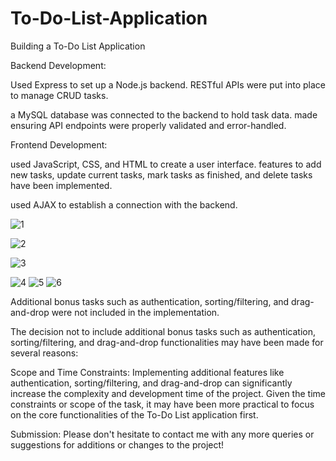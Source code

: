 # To-Do-List-Application
Building a To-Do List Application

Backend Development:

Used Express to set up a Node.js backend.
RESTful APIs were put into place to manage CRUD tasks.

a MySQL database was connected to the backend to hold task data.
made ensuring API endpoints were properly validated and error-handled.


Frontend Development:

used JavaScript, CSS, and HTML to create a user interface.
features to add new tasks, update current tasks, mark tasks as finished, and delete tasks have been implemented.

used AJAX to establish a connection with the backend.

![1](https://github.com/chamidudp/To-Do-List-Application/assets/84907191/070903af-89f4-46e5-bcbb-bd97e072e7df)

![2](https://github.com/chamidudp/To-Do-List-Application/assets/84907191/2a3cc5a1-da49-4af3-9911-eff231f6b7cd)


![3](https://github.com/chamidudp/To-Do-List-Application/assets/84907191/2d3b5da8-c468-4fb9-bdaf-0dfe35289718)

![4](https://github.com/chamidudp/To-Do-List-Application/assets/84907191/137b6132-4c03-4152-87a7-d894f8cb3145)
![5](https://github.com/chamidudp/To-Do-List-Application/assets/84907191/f6bd35a1-c3f9-421b-a074-7d37ce0d3554)
![6](https://github.com/chamidudp/To-Do-List-Application/assets/84907191/09e884d3-b7a0-4ed3-bab9-7a5f4c1d0975)


Additional bonus tasks such as authentication, sorting/filtering, and drag-and-drop were not included in the implementation.

The decision not to include additional bonus tasks such as authentication, sorting/filtering, and drag-and-drop functionalities may have been made for several reasons:

Scope and Time Constraints: Implementing additional features like authentication, sorting/filtering, and drag-and-drop can significantly increase the complexity and development time of the project. Given the time constraints or scope of the task, it may have been more practical to focus on the core functionalities of the To-Do List application first.


Submission: Please don't hesitate to contact me with any more queries or suggestions for additions or changes to the project!
